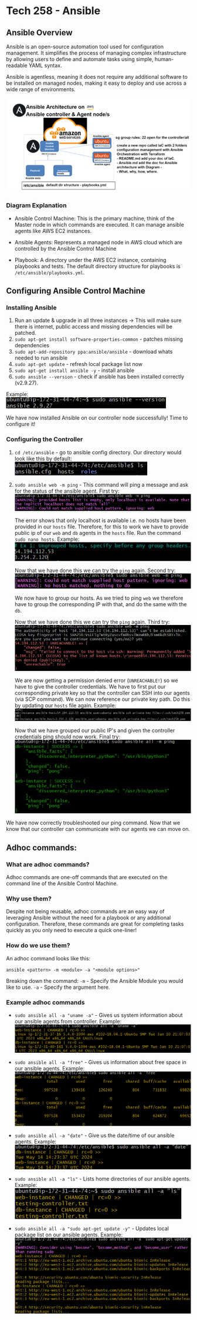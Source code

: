 # Tech 258 - Ansible

## Ansible Overview
Ansible is an open-source automation tool used for configuration management. It simplifies the process of managing complex infrastructure by allowing users to define and automate tasks using simple, human-readable YAML syntax. 

Ansible is agentless, meaning it does not require any additional software to be installed on managed nodes, making it easy to deploy and use across a wide range of environments.


![](images/ansible_architecture_diagram.png)

### Diagram Explanation
- Ansible Control Machine: This is the primary machine, think of the Master node in which commands are executed. It can manage ansible agents like AWS EC2 instances.

- Ansible Agents: Represents a managed node in AWS cloud which are controlled by the Ansible Control Machine

- Playbook: A directory under the AWS EC2 instance, containing playbooks and tests. The default directory structure for playbooks is `/etc/ansible/playbooks.yml`.

## Configuring Ansible Control Machine
### Installing Ansible
1) Run an update & upgrade in all three instances -> This will make sure there is internet, public access and missing dependencies will be patched. 
2) `sudo apt-get install software-properties-common` - patches missing dependencies
3) `sudo apt-add-repository ppa:ansible/ansible` - download whats needed to run ansible
4) `sudo apt-get update` - refresh local package list now
5) `sudo apt-get install ansible -y` - install ansible
6) `sudo ansible --version` - check if ansible has been installed correctly (v2.9.27).

Example: <br>
![ansible_version.png](images/ansible_version.png)

We have now installed Ansible on our controller node successfully! Time to configure it!

### Configuring the Controller
1) `cd /etc/ansible` - go to ansible config directory. Our directory would look like this by default: <br>
![ansible_ls_dir](images/ansible_ls_dir.png)
2) `sudo ansible web -m ping` - This command will ping a message and ask for the status of the ansible agent. First try: <br>
![](images/ansible_ping_first_try.png)

    The error shows that only localhost is available i.e. no hosts have been provided in our `hosts` file. Therefore, for this to work we have to provide public ip of our `web` and `db` agents in the `hosts` file. Run the command `sudo nano hosts`. Example: <br>
    ![](images/ansible_hosts_file.png)

    Now that we have done this we can try the `ping` again. Second try: <br>
    ![](images/ansible_ping_second_try.png)

    We now have to group our hosts. As we tried to ping `web` we therefore have to group the corresponding IP with that, and do the same with the `db`. 

    Now that we have done this we can try the `ping` again. Third try: <br>
    ![](images/ansible_ping_third_try.png)

    We are now getting a permission denied error (`UNREACHABLE!`) so we have to give the controller credentials. We have to first put our corresponding private key so that the controller can SSH into our agents (via SCP command). We can now reference our private key path. Do this by updating our `hosts` file again. Example: <br>
    ![](images/ansible_hosts_correctly_configured.png)

    Now that we have grouped our public IP's and given the controller credentials ping should now work. Final try: <br>
    ![](images/ansible_ping_success.png)

We have now correctly troubleshooted our ping command. Now that we know that our controller can communicate with our agents we can move on.

## Adhoc commands:
### What are adhoc commands?
Adhoc commands are one-off commands that are executed on the command line of the Ansible Control Machine.

### Why use them?
Despite not being reusable, adhoc commands are an easy way of leveraging Ansible without the need for a playbook or any additional configuration. Therefore, these commands are great for completing tasks quickly as you only need to execute a quick one-liner! 

### How do we use them?
An adhoc command looks like this:
```
ansible <pattern> -m <module> -a "<module options>"
```

Breaking down the command:
`-m` - Specify the Ansible Module you would like to use.
`-a` - Specify the argument here.

### Example adhoc commands
- `sudo ansible all -a "uname -a"` - Gives us system information about our ansible agents from controller. Example: <br>
![](images/ansible_adhoc_uname.png)

- `sudo ansible all -a "free"` - Gives us information about free space in our ansible agents. Example: <br>
![](images/ansible_adhoc_free.png)

- `sudo ansible all -a "date"` - Give us the date/time of our ansible agents. Example: <br>
![](images/ansible_adhoc_date.png)

- `sudo ansible all -a "ls"` - Lists home directories of our ansible agents. Example: <br>
![](images/ansible_adhoc_ls.png)

- `sudo ansible all -a "sudo apt-get update -y"` - Updates local package list on our ansible agents. Example: <br>
![](images/ansible_adhoc_update.png)

  